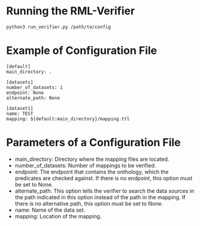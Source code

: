 # Running the RML-Verifier
```
python3 run_verifier.py /path/to/config
```

# Example of Configuration File
```
[default]
main_directory: .

[datasets]
number_of_datasets: 1
endpoint: None
alternate_path: None

[dataset1]
name: TEST
mapping: ${default:main_directory}/mapping.ttl
```

# Parameters of a Configuration File
- main_directory: Directory where the mapping files are located.
- number_of_datasets: Number of mappings to be verified.
- endpoint: The endpoint that contains the onthology, which the predicates are checked against. If there is no endpoint, this option must be set to None.
- alternate_path: This option tells the verifier to search the data sources in the path indicated in this option instead of the path in the mapping. If there is no alternative path, this option must be set to None.
- name: Name of the data set.
- mapping: Location of the mapping.